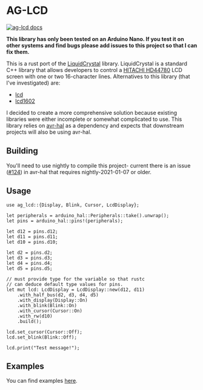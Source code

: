 # AG-LCD

[![ag-lcd docs](https://img.shields.io/badge/docs-ag--lcd-blue)](https://mjhouse.github.io/ag-lcd/ag_lcd/index.html)

**This library has only been tested on an Arduino Nano. If you test it on other systems and find bugs
please add issues to this project so that I can fix them.**

This is a rust port of the [LiquidCrystal](https://github.com/arduino-libraries/LiquidCrystal) library. LiquidCrystal 
is a standard C++ library that allows developers to control a [HITACHI HD44780](https://pdf1.alldatasheet.com/datasheet-pdf/view/63673/HITACHI/HD44780/+435JWUEGSzDpKdlpzC.hv+/datasheet.pdf) 
LCD screen with one or two 16-character lines. Alternatives to this library (that I've investigated) are:

* [lcd](https://crates.io/crates/lcd)
* [lcd1602](https://crates.io/crates/lcd1602-rs)

I decided to create a more comprehensive solution because existing libraries were either incomplete or somewhat
complicated to use. This library relies on [avr-hal](https://github.com/Rahix/avr-hal) as a dependency and expects 
that downstream projects will also be using avr-hal.

## Building

You'll need to use nightly to compile this project- current there is an issue ([#124](https://github.com/Rahix/avr-hal/issues/124)) in avr-hal that requires nightly-2021-01-07 or older.

## Usage

```
use ag_lcd::{Display, Blink, Cursor, LcdDisplay};

let peripherals = arduino_hal::Peripherals::take().unwrap();
let pins = arduino_hal::pins!(peripherals);

let d12 = pins.d12;
let d11 = pins.d11;
let d10 = pins.d10;

let d2 = pins.d2;
let d3 = pins.d3;
let d4 = pins.d4;
let d5 = pins.d5;

// must provide type for the variable so that rustc
// can deduce default type values for pins.
let mut lcd: LcdDisplay = LcdDisplay::new(d12, d11)
    .with_half_bus(d2, d3, d4, d5)
    .with_display(Display::On)
    .with_blink(Blink::On)
    .with_cursor(Cursor::On)
    .with_rw(d10)
    .build();

lcd.set_cursor(Cursor::Off);
lcd.set_blink(Blink::Off);

lcd.print("Test message!");
```

## Examples

You can find examples [here](examples/README.md).